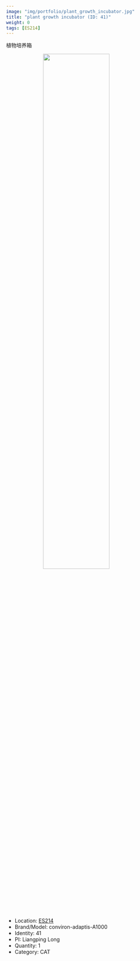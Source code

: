 ```yaml
---
image: "img/portfolio/plant_growth_incubator.jpg"
title: "plant growth incubator (ID: 41)"
weight: 0
tags: [ES214]
---
```


植物培养箱

<!--more-->

<img src="../../img/portfolio/plant_growth_incubator.jpg" width="60%" style="display: block; margin: auto;">

- Location: [ES214](../../tags/es214)
- Brand/Model: conviron-adaptis-A1000
- Identity: 41
- PI: Liangping Long
- Quantity: 1
- Category: CAT






